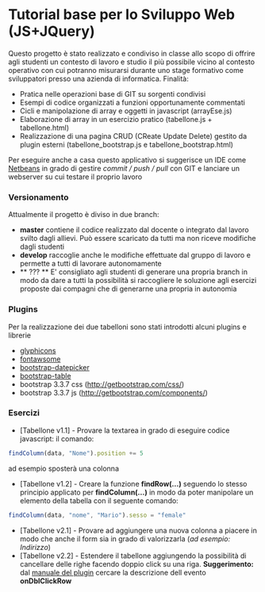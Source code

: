 # Tutorial base per lo Sviluppo Web (JS+JQuery)

Questo progetto è stato realizzato e condiviso in classe allo scopo di offrire agli studenti un contesto di lavoro e studio il più possibile vicino al contesto operativo con cui potranno misurarsi durante uno stage formativo come sviluppatori presso una azienda di informatica.
Finalità:

  - Pratica nelle operazioni base di GIT su sorgenti condivisi
  - Esempi di codice organizzati a funzioni opportunamente commentati
  - Cicli e manipolazione di array e oggetti in javascript (arrayEse.js)
  - Elaborazione di array in un esercizio pratico (tabellone.js + tabellone.html)
  - Realizzazione di una pagina CRUD (CReate Update Delete) gestito da plugin esterni (tabellone_bootstrap.js e tabellone_bootstrap.html)
 
Per eseguire anche a casa questo applicativo si suggerisce un IDE come [Netbeans](https://netbeans.org/downloads/8.0.2/) in grado di gestire *commit / push / pull* con GIT e lanciare un webserver su cui testare il proprio lavoro


### Versionamento

Attualmente il progetto è diviso in due branch:
- **master** contiene il codice realizzato dal docente o integrato dal lavoro svilto dagli allievi. Può essere scaricato da tutti ma non riceve modifiche dagli studenti
- **develop** raccoglie anche le modifiche effettuate dal gruppo di lavoro e permette a tutti di lavorare autonomamente
- ** ??? ** E' consigliato agli studenti di generare una propria branch in modo da dare a tutti la possibilità si raccogliere le soluzione agli esercizi proposte dai compagni che di generarne una propria in autonomia

### Plugins

Per la realizzazione dei due tabelloni sono stati introdotti alcuni plugins e librerie

* [glyphicons](http://getbootstrap.com/components/#glyphicons)
* [fontawsome](http://fontawesome.io/icons/)
* [bootstrap-datepicker](http://www.eyecon.ro/bootstrap-datepicker)
* [bootstrap-table](http://bootstrap-table.wenzhixin.net.cn/documentation/
)
* bootstrap 3.3.7 css (http://getbootstrap.com/css/)
* bootstrap 3.3.7 js (http://getbootstrap.com/components/)

### Esercizi

* [Tabellone v1.1] - Provare la textarea in grado di eseguire codice javascript: il comando:
```javascript
findColumn(data, "Nome").position += 5
```
ad esempio sposterà una colonna
* [Tabellone v1.2] - Creare la funzione **findRow(...)** seguendo lo stesso principio applicato per **findColumn(...)** in modo da poter manipolare un elemento della tabella con il seguente comando:
```javascript
findColumn(data, "nome", "Mario").sesso = "female"
```
* [Tabellone v2.1] - Provare ad aggiungere una nuova colonna a piacere in modo che anche il form sia in grado di valorizzarla (*ad esempio: Indirizzo*)
* [Tabellone v2.2] - Estendere il tabellone aggiungendo la possibilità di cancellare delle righe facendo doppio click su una riga.
**Suggerimento:** dal [manuale del plugin](http://bootstrap-table.wenzhixin.net.cn/documentation/) cercare la descrizione dell evento **onDblClickRow**
